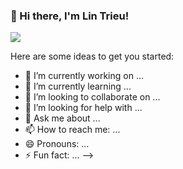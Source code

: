 ### 👋 Hi there, I'm Lin Trieu!


<a href="https://github.com/LinTrieu/LinTrieu">
  <img align="center" src="https://github-readme-stats.vercel.app/api?username=lintrieu&count_private=true&show_icons=true&hide=contribs&theme=radical" />
</a>

Here are some ideas to get you started:

- 🔭 I’m currently working on ...
- 🌱 I’m currently learning ...
- 👯 I’m looking to collaborate on ...
- 🤔 I’m looking for help with ...
- 💬 Ask me about ...
- 📫 How to reach me: ...
- 😄 Pronouns: ...
- ⚡ Fun fact: ...
-->
